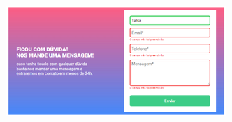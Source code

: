 

![](https://raw.githubusercontent.com/TalitaSalless/formulario/main/Captura%20de%20tela%202023-03-15%20191941.png)

